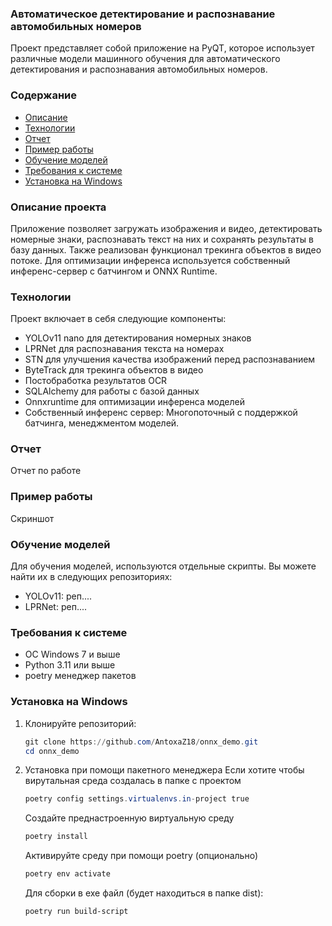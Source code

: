 ### Автоматическое детектирование и распознавание автомобильных номеров

Проект представляет собой приложение на PyQT, которое использует различные модели машинного обучения для автоматического детектирования и распознавания автомобильных номеров.

### Содержание
- [Описание](#Описание)
- [Технологии](#Технологии)
- [Отчет](#Отчет)
- [Пример работы](#Пример-работы)
- [Обучение моделей](#Обучение-моделей)
- [Требования к системе](#Требования-к-системе)
- [Установка на Windows](#Установка-на-Windows)


### Описание проекта
Приложение позволяет загружать изображения и видео, детектировать номерные знаки, распознавать текст на них и сохранять результаты в базу данных.
Также реализован функционал трекинга объектов в видео потоке. Для оптимизации инференса используется собственный инференс-сервер с батчингом и ONNX Runtime.



### Технологии
Проект включает в себя следующие компоненты:
- YOLOv11 nano для детектирования номерных знаков
- LPRNet для распознавания текста на номерах
- STN для улучшения качества изображений перед распознаванием
- ByteTrack для трекинга объектов в видео
- Постобработка результатов OCR
- SQLAlchemy для работы с базой данных
- Onnxruntime для оптимизации инференса моделей
- Собственный инференс сервер: Многопоточный с поддержкой батчинга, менеджментом моделей.

### Отчет 
Отчет по работе 

### Пример работы
Скриншот

### Обучение моделей
Для обучения моделей, используются отдельные скрипты. Вы можете найти их в следующих репозиториях:
- YOLOv11: реп....
- LPRNet: реп....

### Требования к системе
- ОС Windows 7 и выше
- Python 3.11 или выше
- poetry менеджер пакетов
  
### Установка на Windows
1. Клонируйте репозиторий:
   ```Powershell
   git clone https://github.com/AntoxaZ18/onnx_demo.git
   cd onnx_demo
   ```
2. Установка при помощи пакетного менеджера
   Если хотите чтобы вирутальная среда создалась в папке с проектом
   ```Powershell
   poetry config settings.virtualenvs.in-project true
   ```
   Создайте преднастроенную виртуальную среду
   ```Powershell
   poetry install
   ```
   Активируйте среду при помощи poetry (опционально)
   ```Powershell
   poetry env activate
   ```
   Для сборки в exe файл (будет находиться в папке dist):
   ```Powershell
   poetry run build-script 
   ```


   
